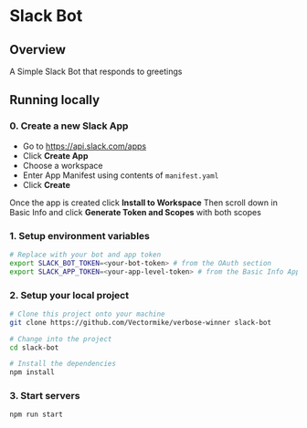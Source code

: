 # Slack Bot

## Overview

A Simple Slack Bot that responds to greetings

## Running locally

### 0. Create a new Slack App

- Go to https://api.slack.com/apps
- Click **Create App**
- Choose a workspace
- Enter App Manifest using contents of `manifest.yaml`
- Click **Create**

Once the app is created click **Install to Workspace**
Then scroll down in Basic Info and click **Generate Token and Scopes** with both scopes

### 1. Setup environment variables

```zsh
# Replace with your bot and app token
export SLACK_BOT_TOKEN=<your-bot-token> # from the OAuth section
export SLACK_APP_TOKEN=<your-app-level-token> # from the Basic Info App Token Section
```

### 2. Setup your local project

```zsh
# Clone this project onto your machine
git clone https://github.com/Vectormike/verbose-winner slack-bot

# Change into the project
cd slack-bot

# Install the dependencies
npm install
```

### 3. Start servers

```zsh
npm run start
```
